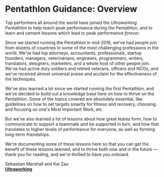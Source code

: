 # Pentathlon Guidance: Overview

Top performers all around the world have joined the _Ultraworking Pentathlon_ to help reach peak performance during the Pentathlon, and to learn and cement lessons which lead to peak performance _forever_.

Since we started running the Pentathlon in mid-2016, we've had people join from dozens of countries in some of the most challenging professions in the world. We've had top attorneys, accountants, professionals, startup founders, managers, veterinarians, engineers, programmers, writers, translators, designers, marketers, and a whole host of other people join. We've had active duty soldiers and retired veterans, officers and NCOs, and we've received almost universal praise and acclaim for the effectiveness of the techniques.

We've also learned a lot since we started running the first Pentathlon, and we've decided to build out a knowledge base here on how to thrive on the Pentathlon. Some of the topics covered are absolutely essential, like guidelines on how to set targets smartly for fitness and recovery, choosing and focusing on one's Most Important Work, etc.

But we've also learned a lot of lessons about how great teams form, how to communicate to support a teammate and be supported in turn, and how that translates to higher levels of performance for everyone, as well as forming long-term friendships.

We're documenting some of these lessons here so that you can get the benefit of these lessons learned, and to thrive both now and in the future — thank you for reading, and we're thrilled to have you onboard.

Sebastian Marshall and Kai Zau  
**[Ultraworking](https://www.ultraworking.com/pentathlon/)**


